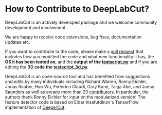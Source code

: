 # How to Contribute to DeepLabCut?

DeepLabCut is an actively developed package and we welcome community development and involvement.

We are happy to receive code extensions, bug fixes, documentation updates etc.

If you want to contribute to the code, please make a [pull request](https://github.com/AlexEMG/DeepLabCut/pull/new/) that includes how you modified the code and what new functionality it has, the **OS it has been tested on**, and the **output of the [testscript.py](/examples/testscript.py)** and if you are editing the **3D code the [testscript_3d.py](/examples/testscript_3d.py)**.

DeepLabCut is an open-source tool and has benefited from suggestions and edits by many individuals including Richard Warren, Ronny Eichler, Jonas Rauber, Hao Wu, Federico Claudi, Gary Kane, Taiga Abe, and Jonny Saunders as well as aready more than 20 [contributors](https://github.com/AlexEMG/DeepLabCut/graphs/contributors). In particular, the authors thank Ronny Eichler for input on the modularized version! The feature detector code is based on Eldar Insafutdinov's TensorFlow implementation of [DeeperCut](https://github.com/eldar/pose-tensorflow). 

